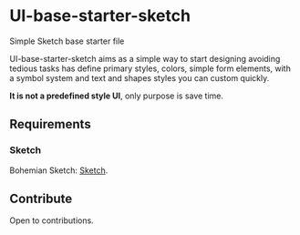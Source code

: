 # UI-base-starter-sketch
Simple Sketch base starter file

UI-base-starter-sketch aims as a simple way to start designing avoiding tedious tasks has define primary styles, colors, simple form elements, with a symbol system and text and shapes styles you can custom quickly.

**It is not a predefined style UI**, only purpose is save time.

## Requirements

### Sketch

Bohemian Sketch: [Sketch](https://www.sketchapp.com/).

## Contribute

Open to contributions.
